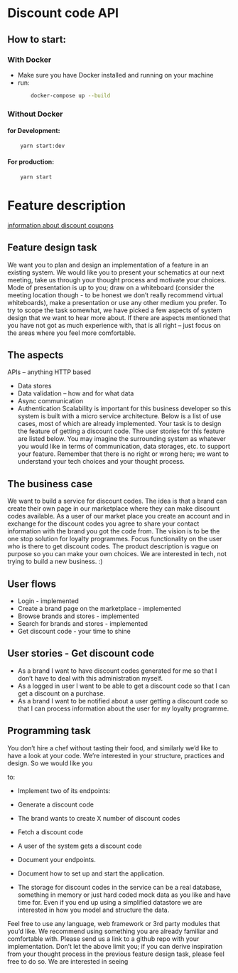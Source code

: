 # Discount code API

## How to start:

### With Docker

- Make sure you have Docker installed and running on your machine
- run:
  ```bash
      docker-compose up --build
  ```

### Without Docker

#### for Development:

```bash
    yarn start:dev
```

#### For production:

```bash
    yarn start
```

# Feature description

[information about discount coupons ](https://www.nngroup.com/articles/applying-discounts/)

## Feature design task

We want you to plan and design an implementation of a feature in an existing system.
We would like you to present your schematics at our next meeting, take us through your
thought process and motivate your choices. Mode of presentation is up to you; draw on a
whiteboard (consider the meeting location though - to be honest we don’t really recommend virtual whiteboards), make a presentation or use any other medium you prefer.
To try to scope the task somewhat, we have picked a few aspects of system design that we want to hear more about. If there are aspects mentioned that you have not got as much experience with, that is all right – just focus on the areas where you feel more
comfortable.

## The aspects

APIs – anything HTTP based

- Data stores
- Data validation – how and for what data
- Async communication
- Authentication
  Scalability is important for this business developer so this system is built with a micro service architecture. Below is a list of use cases, most of which are already implemented.
  Your task is to design the feature of getting a discount code. The user stories for this feature are listed below. You may imagine the surrounding system as whatever you would like in terms of communication, data storages, etc. to support your feature.
  Remember that there is no right or wrong here; we want to understand your tech choices and your thought process.

## The business case

We want to build a service for discount codes. The idea is that a brand can create their own page in our marketplace where they can make discount codes available. As a user of our market place you create an account and in exchange for the discount codes you agree to share your contact information with the brand you got the code from. The vision
is to be the one stop solution for loyalty programmes.
Focus functionality on the user who is there to get discount codes. The product
description is vague on purpose so you can make your own choices. We are interested in
tech, not trying to build a new business. :)

## User flows

- Login - implemented
- Create a brand page on the marketplace - implemented
- Browse brands and stores - implemented
- Search for brands and stores - implemented
- Get discount code - your time to shine

## User stories - Get discount code

- As a brand I want to have discount codes generated for me so that I don’t have to deal with this administration myself.
- As a logged in user I want to be able to get a discount code so that I can get a discount on a purchase.
- As a brand I want to be notified about a user getting a discount code so that I can process information about the user for my loyalty programme.

## Programming task

You don’t hire a chef without tasting their food, and similarly we’d like to have a look at
your code. We’re interested in your structure, practices and design. So we would like you

to:

- Implement two of its endpoints:
- Generate a discount code
- The brand wants to create X number of discount codes
- Fetch a discount code
- A user of the system gets a discount code
- Document your endpoints.
- Document how to set up and start the application.

- The storage for discount codes in the service can be a real database, something in memory or just hard coded mock data as you like and have time for. Even if you end up using a simplified datastore we are interested in how you model and structure the data.

Feel free to use any language, web framework or 3rd party modules that you’d like.
We recommend using something you are already familiar and comfortable with.
Please send us a link to a github repo with your implementation.
Don’t let the above limit you; if you can derive inspiration from your thought process in
the previous feature design task, please feel free to do so. We are interested in seeing
